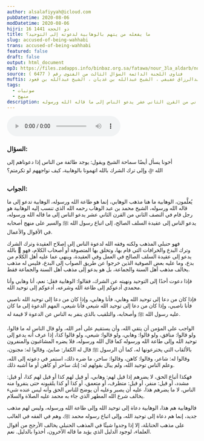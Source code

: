 ```yaml
---
author: alsalafiyyah@icloud.com
pubDatetime: 2020-08-06
modDatetime: 2020-08-06
hijri: 16 ذو الحجة 1441
title: ما يفعله من يتهم بالوهابية لدعوته إلى التوحيد؟
slug: accused-of-being-wahhabi
trans: accused-of-being-wahhabi
featured: false
draft: false
output: html_document
mp3: https://files.zadapps.info/binbaz.org.sa/fatawa/nour_3la_aldarb/nour_887/nour_88708.mp3
source: فتاوى اللجنة الدائمة السؤال الثالث من الفتوى رقم ( 6477 )
muftis: الشيخ بن باز ، الشيخ عبدالرزاق عفيفي ، الشيخ عبدالله بن غديان ، الشيخ عبدالله بن قعود
tags:
  - صوتيات
  - منهج
description: يُعلَّمون، الوهابية ما هنا مذهب الوهابي، إنما هو طاعة الله ورسوله، الوهابية تدعو إلى ما قاله الله ورسوله، الشيخ محمد بن عبد الوهاب رحمه الله الذي تنسب إليه الوهابية هو رجل قام في النصف الثاني من القرن الثاني عشر يدعو الناس إلى ما قاله الله ورسوله
--- 
```


<audio controls>
 <source src="https://files.zadapps.info/binbaz.org.sa/fatawa/nour_3la_aldarb/nour_887/nour_88708.mp3" type="audio/mpeg"/><p>لا يدعم متصفحك عنصر الصوت</p>
</audio>

### السؤال:
أخونا يسأل أيضًا سماحة الشيخ ويقول: يوجد طائفة من الناس إذا دعوناهم إلى الله ﷻ وإلى ترك الشرك بالله اتهمونا بالوهابية، كيف نواجههم لو تكرمتم؟

### الجواب:
يُعلَّمون، الوهابية ما هنا مذهب الوهابي، إنما هو طاعة الله ورسوله، الوهابية تدعو إلى ما قاله الله ورسوله، الشيخ محمد بن عبد الوهاب رحمه الله الذي تنسب إليه الوهابية هو رجل قام في النصف الثاني من القرن الثاني عشر يدعو الناس إلى ما قاله الله ورسوله، يدعو الناس إلى عقيدة السلف الصالح، إلى اتباع رسول الله ﷺ والسير على منهج أصحابه في الأقوال والأعمال.

فهو حنبلي المذهب ولكنه وفقه الله لدعوة الناس إلى إصلاح العقيدة وترك الشرك بالله  وترك البدع والخرافات التي قام بها، وتخلق بها المتصوفة أو أصحاب الكلام، فهو يدعو إلى عقيدة السلف الصالح في العمل وفي العقيدة، وينهى عما عليه أهل الكلام من بدع، وما عليه بعض الصوفية الذين خرجوا عن طريق الصواب إلى البدع، فليس له مذهب يخالف مذهب أهل السنة والجماعة، بل هو يدعو إلى مذهب أهل السنة والجماعة فقط.

فإذا دعوت أحدًا إلى التوحيد ونهيته عن الشرك، فقالوا: الوهابية فقل: نعم، أنا وهابي وأنا محمدي أدعوكم إلى طاعة الله وشرعه، أدعوكم إلى توحيد الله.

فإذا كان من دعا إلى توحيد الله وهابي، فأنا وهابي، وإذا كان من دعا إلى توحيد الله ناصبي فأنا ناصبي، وإذا كان من دعا إلى توحيد الله شيعي فأنا شيعي، المهم الدعوة إلى ما كان عليه رسول الله ﷺ وأصحابه، والتلقيب بالذي ينفر به الناس عن الدعوة لا قيمة له.

الواجب على المؤمن أن يتقي الله، وأن يستقيم على أمر الله، ولو قال الناس له ما قالوا، ولو قالوا: منافق، ولو قالوا: وهابي، ولو قالوا: شيعي، ولو قالوا كذا، إذا عرف أنه يدعو إلى توحيد الله وإلى طاعة الله ورسوله كما قال الله ورسوله، فلا يضره المشاغبون والمنفرون بالألقاب التي يخترعونها له، كما أن الرسول ﷺ قال له الكفار: صابئ، وقالوا له: مجنون، وقالوا له: شاعر، وقالوا: كاهن، وقالوا: ساحر، ما ضره ذلك، استمر في دعوته إلى الله، وعلم الناس توحيد الله، ولم يبال بقولهم له: إنك ساحر أو كاهن أو ما أشبه ذلك.

فهكذا أتباع الحق، لا يضرهم إذا قيل لهم: وهابي، أو قيل لهم كذا أو قيل لهم كذا، أو قيل: مشدد، أو قيل: منفر، أو قيل: متطرف، أو متعمق، أو كذا أو كذا يلقبونه حتى ينفروا منه الناس، لا ما يضرهم هذا، عليه أن يصبر وعليه أن يوضح للناس الحق وأنه ليس عنده شيء يخالف شرع الله المطهر الذي جاء به محمد عليه الصلاة والسلام.

فالوهابية هم هذا، الوهابية دعاة إلى توحيد الله وإلى طاعة الله ورسوله، وليس لهم مذهب جديد، إنما هم دعاة إلى توحيد الله، وإلى اتباع رسوله محمد ﷺ، وهم في الفقه في الغالب على مذهب الحنابلة، إلا إذا وجدوا شيئًا في المذهب الحنبلي يخالف الأرجح من أقوال العلماء، لوجود الدليل الذي يؤيد ما قاله الآخرون، أخذوا بالدليل. نعم.
